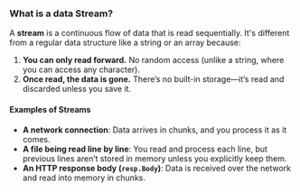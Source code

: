 ### **What is a data Stream?**

A **stream** is a continuous flow of data that is read sequentially. It's different from a regular data structure like a string or an array because:

1. **You can only read forward.** No random access (unlike a string, where you can access any character).
2. **Once read, the data is gone.** There’s no built-in storage—it’s read and discarded unless you save it.
#### **Examples of Streams**

- **A network connection**: Data arrives in chunks, and you process it as it comes.
- **A file being read line by line**: You read and process each line, but previous lines aren’t stored in memory unless you explicitly keep them.
- **An HTTP response body (`resp.Body`)**: Data is received over the network and read into memory in chunks.

